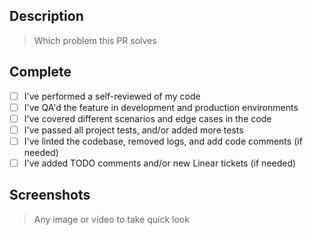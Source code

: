 ## Description

> Which problem this PR solves

## Complete

- [ ] I've performed a self-reviewed of my code
- [ ] I've QA'd the feature in development and production environments
- [ ] I've covered different scenarios and edge cases in the code
- [ ] I've passed all project tests, and/or added more tests
- [ ] I've linted the codebase, removed logs, and add code comments (if needed)
- [ ] I've added TODO comments and/or new Linear tickets (if needed)

## Screenshots

> Any image or video to take quick look
